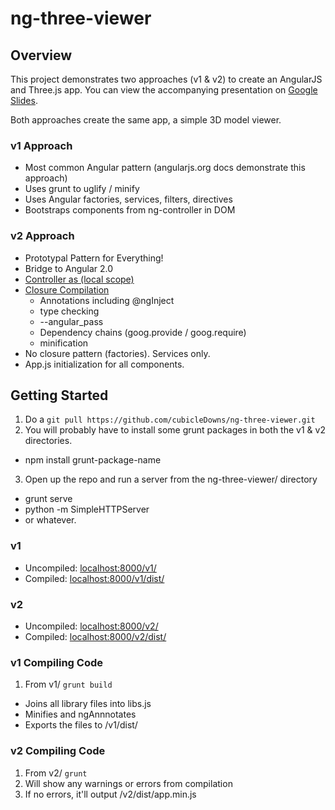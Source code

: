 ng-three-viewer
===============

## Overview
This project demonstrates two approaches (v1 & v2) to create an AngularJS and Three.js app.  You can view the accompanying presentation on [Google Slides](http://goo.gl/R1BPLz).

Both approaches create the same app, a simple 3D model viewer.

### v1 Approach
* Most common Angular pattern (angularjs.org docs demonstrate this approach)
* Uses grunt to uglify / minify
* Uses Angular factories, services, filters, directives
* Bootstraps components from ng-controller in DOM

### v2 Approach
* Prototypal Pattern for Everything!
* Bridge to Angular 2.0
* [Controller as (local scope)](http://toddmotto.com/digging-into-angulars-controller-as-syntax/)
* [Closure Compilation](https://developers.google.com/closure/compiler/)
  * Annotations including @ngInject
  * type checking
  * --angular_pass
  * Dependency chains (goog.provide / goog.require)
  * minification
* No closure pattern (factories).  Services only.
* App.js initialization for all components.


## Getting Started
1. Do a `git pull https://github.com/cubicleDowns/ng-three-viewer.git`
2. You will probably have to install some grunt packages in both the v1 & v2 directories.
  * npm install grunt-package-name
3. Open up the repo and run a server from the ng-three-viewer/ directory
  * grunt serve
  * python -m SimpleHTTPServer
  * or whatever.

### v1
* Uncompiled: [localhost:8000/v1/](http://localhost:8000/v1/)
* Compiled: [localhost:8000/v1/dist/](http://localhost:8000/v1/dist/)

### v2
* Uncompiled: [localhost:8000/v2/](http://localhost:8000/v2/)
* Compiled: [localhost:8000/v2/dist/](http://localhost:8000/v2/dist/)

### v1 Compiling Code
1.  From v1/ `grunt build`
  + Joins all library files into libs.js
  + Minifies and ngAnnnotates
  + Exports the files to /v1/dist/

### v2 Compiling Code
1.  From v2/ `grunt`
2.  Will show any warnings or errors from compilation
3.  If no errors, it'll output /v2/dist/app.min.js
